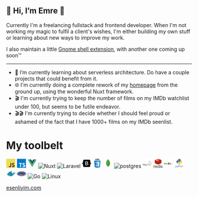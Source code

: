 👋 Hi, I’m Emre 👋
--- 
Currently I'm a freelancing fullstack and frontend developer. When I'm not working my magic to fulfil a client's wishes, I'm either building my own stuff or learning about new ways to improve my work. 

I also maintain a little [Gnome shell extension](https://github.com/esenliyim/sp-tray), with another one coming up soon™

---

- 🌱 I’m currently learning about serverless architecture. Do have a couple projects that could benefit from it.
- 🌐 I'm currently doing a complete rework of my [homepage](https://esenliyim.com) from the ground up, using the wonderful Nuxt framework.
- 🎬 I'm currently trying to keep the number of films on my IMDb watchlist under 100, but seems to be futile endeavor.
- 🎬🎬 I'm currently trying to decide whether I should feel proud or ashamed of the fact that I have 1000+ films on my IMDb seenlist.
<!-- - 💞️ I’m looking to collaborate on ...
- 📫 How to reach me ... -->

# My toolbelt

<p align="left">
<img src="https://raw.githubusercontent.com/devicons/devicon/master/icons/javascript/javascript-original.svg" alt="javascript" width="25" height="25" />
<img src="https://raw.githubusercontent.com/devicons/devicon/master/icons/typescript/typescript-original.svg" alt="typescript" width="25" height="25" />
<img src="https://raw.githubusercontent.com/devicons/devicon/master/icons/vuejs/vuejs-original.svg" alt="vue" width="25" height="25" />
<img src="https://cdn.jsdelivr.net/gh/devicons/devicon/icons/nuxtjs/nuxtjs-original.svg" alt="Nuxt" width="25" height="25" />
<img src="https://cdn.jsdelivr.net/gh/devicons/devicon/icons/laravel/laravel-plain-wordmark.svg" alt="Laravel" width="25" height="25" />
<img src="https://raw.githubusercontent.com/devicons/devicon/master/icons/bootstrap/bootstrap-plain.svg" alt="bootstrap" width="25" height="25" />
<img src="https://raw.githubusercontent.com/devicons/devicon/master/icons/css3/css3-original-wordmark.svg" alt="css3" width="25" height="25" />
<img src="https://raw.githubusercontent.com/devicons/devicon/master/icons/mongodb/mongodb-original.svg" alt="mongodb" width="25" height="25" />
<img src="https://cdn.jsdelivr.net/gh/devicons/devicon/icons/postgresql/postgresql-original.svg" alt="postgres" width="25" height="25" />
<img src="https://raw.githubusercontent.com/devicons/devicon/master/icons/mysql/mysql-original-wordmark.svg" alt="mysql" width="25" height="25" />
<img src="https://raw.githubusercontent.com/devicons/devicon/master/icons/redis/redis-original-wordmark.svg" alt="redis" width="25" height="25" />
<img src="https://raw.githubusercontent.com/devicons/devicon/master/icons/nodejs/nodejs-original-wordmark.svg" alt="nodejs" width="25" height="25" />
<img src="https://raw.githubusercontent.com/devicons/devicon/master/icons/python/python-original-wordmark.svg" alt="python" width="25" height="25" />
<img src="https://raw.githubusercontent.com/devicons/devicon/master/icons/docker/docker-original.svg" alt="Docker" width="25" height="25" />
<img src="https://raw.githubusercontent.com/devicons/devicon/master/icons/php/php-original.svg" alt="PHP" width="25" height="25" />
<img src="https://cdn.jsdelivr.net/gh/devicons/devicon/icons/go/go-original.svg" alt="Go" width="25" height="25" />
<img src="https://cdn.jsdelivr.net/gh/devicons/devicon/icons/linux/linux-original.svg" alt="Linux" width="25" height="25" />
</p>

[esenliyim.com](https://esenliyim.com)
